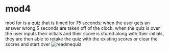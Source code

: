 # mod4
mod for is a quiz that is timed for 75 seconds; when the user gets an answer wrong 5 seconds are taken off of the clock. when the quiz is over the user inputs their initials and their score is stored along with their initials, they are then able to retake the quiz with the existing scores or clear the socres and start over
![readmequiz](https://user-images.githubusercontent.com/90358012/138631798-a390319b-3028-4885-b69f-0eb38172ce3c.PNG)
